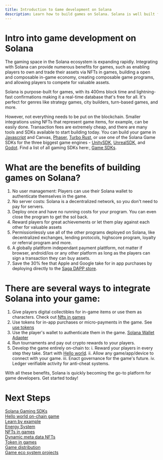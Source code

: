 ```yaml
---
title: Introduction to Game development on Solana
description: Learn how to build games on Solana. Solana is well built for web3 games of all genres utilizing speed, low fees, and more to create an amazing gaming experience
---
```


# Intro into game development on Solana

The gaming space in the Solana ecosystem is expanding rapidly. Integrating with Solana can provide numerous benefits for games, such as enabling players to own and trade their assets via NFTs in games, building a open and composable in-game economy, creating composable game programs, and allowing players to compete for valuable assets.

Solana is purpose-built for games, with its 400ms block time and lightning-fast confirmations making it a real-time database that's free for all. It's perfect for genres like strategy games, city builders, turn-based games, and more.

However, not everything needs to be put on the blockchain. Smaller integrations using NFTs that represent game items, for example, can be easily done. Transaction fees are extremely cheap, and there are many tools and SDKs available to start building today. You can build your game in [Javascript](https://docs.solana.com/de/developing/clients/javascript-api) and Canvas, [Phaser](https://turbo.computer/), [Turbo Rust](https://turbo.computer/), or use one of the Solana Game SDKs for the three biggest game engines - [UnitySDK](./game-sdks), [UnrealSDK](https://github.com/staratlasmeta/FoundationKit), and [Godot](https://github.com/Virus-Axel/godot-solana-sdk). Find a list of all gaming SDKs here:‚ [Game SDKs](./game-sdks).


# What are the benefits of building games on Solana?

1. No user management: Players can use their Solana wallet to authenticate themselves in the game.
2. No server costs: Solana is a decentralized network, so you don't need to pay for servers.
3. Deploy once and have no running costs for your program. You can even close the program to get the sol back. 
4. Reward players for great achievements or let them play against each other for valuable assets
5. Permissionlessly use all of the other programs deployed on Solana, like decentralized exchanges, lending protocols, highscore program, loyalty or referral program and more.
6. A globally plattform independant payment plattform, not matter if browser, android/ios or any other platform as long as the players can sign a transaction they can buy assets. 
7. Save the 30% fee that Apple and Google take for in app purchases by deploying directly to the [Saga DAPP store](https://docs.solanamobile.com/dapp-publishing/intro).

# There are several ways to integrate Solana into your game:

1. Give players digital collectibles for in-game items or use them as characters. Check out [Nfts in games](/developers/guides/games/nfts-in-games)
2. Use tokens for in-app purchases or micro-payments in the game. See [use tokens](/developers/guides/games/interact-with-tokens)
3. Use the player's wallet to authenticate them in the game. [Solana Wallet Adapter](https://github.com/anza-xyz/wallet-adapter) 
4. Run tournaments and pay out crypto rewards to your players. 
5. Develop the game entirely on-chain to:
    i. Reward your players in every step they take. Start with [Hello world](/developers/guides/games/hello-world.md).
    ii. Allow any game/app/device to connect with your game.
    iii. Enact governance for the game's future.
    iv. Ledger verifiable activity for anti-cheat systems.

With all these benefits, Solana is quickly becoming the go-to platform for game developers. Get started today!

# Next Steps

[Solana Gaming SDKs](/developers/guides/games/game-sdks.md) <br />
[Hello world on-chain game](/developers/guides/games/hello-world.md) <br />
[Learn by example](/developers/guides/games/game-examples.md) <br />
[Energy System](/developers/guides/games/energy-system.md) <br />
[NFTs in games](/developers/guides/games/nfts-in-games.md) <br />
[Dynamic meta data NFTs](/developers/guides/games/dynamic-meta-data.md) <br />
[Token in games](/developers/guides/games/interact-with-tokens.md) <br />
[Game distribution](/developers/guides/games/distribution.md) <br />
[Game eco system projects](/developers/guides/games/games-kit-glossary.md)
